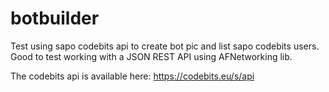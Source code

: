 # botbuilder
Test using sapo codebits api to create bot pic and list sapo codebits users. Good to test working with a JSON REST API using AFNetworking lib.

The codebits api is available here: https://codebits.eu/s/api
